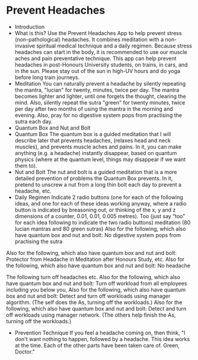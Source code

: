 # Prevent Headaches

* Introduction
* What is this?
Use the Prevent Headaches App to help prevent stress (non-pathological) headaches. It combines meditation with a non-invasive spiritual medical technique and a daily regimen. Because stress headaches can start in the body, it is recommended to use our muscle aches and pain preventative technique. This app can help prevent headaches in post-Honours University students, on trains, in cars, and in the sun. Please stay out of the sun in high-UV hours and do yoga before long train journeys.
* Meditation
You can naturally prevent a headache by silently repeating the mantra, "lucian" for twenty, minutes, twice per day. The mantra becomes lighter and lighter, until one forgets the thought, clearing the mind.  Also, silently repeat the sutra "green" for twenty minutes, twice per day after two months of using the mantra in the morning and evening.  Also, pray for no digestive system pops from practising the sutra each day.
* Quantum Box and Nut and Bolt
* Quantum Box
The quantum box is a guided meditation that I will describe later that prevents headaches, (relaxes head and neck muscles), and prevents muscle aches and pains.  In it, you can make anything (e.g. a headache) instantly disappear, based on quantum physics (where at the quantum level, things may disappear if we want them to). 
* Nut and Bolt
The nut and bolt is a guided meditation that is a more detailed prevention of problems the Quantum Box prevents.  In it, pretend to unscrew a nut from a long thin bolt each day to prevent a headache, etc.
* Daily Regimen
Indicate 2 radio buttons (one for each of the following ideas, and one for each of these ideas working anyway, where a radio button is indicated by breasoning out, or thinking of the x, y and z dimensions of a counter, 0.01, 0.01, 0.005 metres).
Too (just say “too” for each idea following to indicate the two radio buttons)
meditation (80 lucian mantras and 80 green sutras)
Also for the following, which also have quantum box and nut and bolt:
No digestive system pops from practising the sutra

Also for the following, which also have quantum box and nut and bolt:
Protector from Headache in Meditation after Honours Study, etc.
Also for the following, which also have quantum box and nut and bolt:
No headache

The following turn off headaches etc.
Also for the following, which also have quantum box and nut and bolt:
Turn off workload from all employees including you below you, 
Also for the following, which also have quantum box and nut and bolt:
Detect and turn off workloads using manager algorithm. (The self does the As, turning off the workloads.)
Also for the following, which also have quantum box and nut and bolt:
Detect and turn off workloads using manager network. (The others help finish the As, turning off the workloads.)
* Prevention Technique
If you feel a headache coming on, then think, "I don't want nothing to happen, followed by a headache.  This idea works at the time.  Each of the other parts have been taken care of.  Green, Doctor."